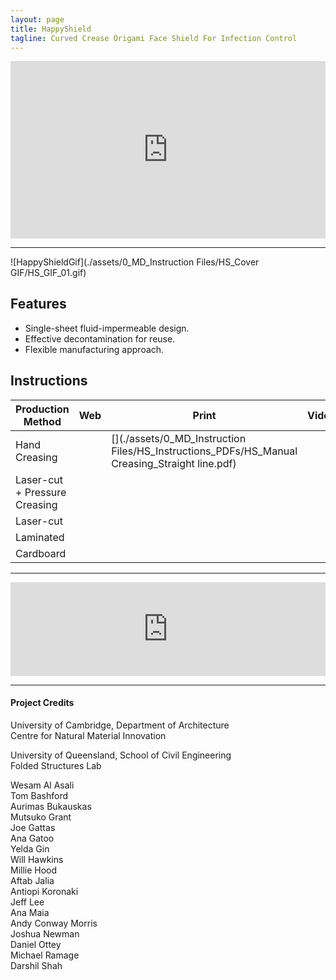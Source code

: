 ```yaml
---
layout: page
title: HappyShield
tagline: Curved Crease Origami Face Shield For Infection Control
---
```


<style>.embed-container { position: relative; padding-bottom: 56.25%; height: 0; overflow: hidden; max-width: 100%; } .embed-container iframe, .embed-container object, .embed-container embed { position: absolute; top: 0; left: 0; width: 100%; height: 100%; }</style><div class='embed-container'><iframe src='https://www.youtube.com/embed/F5UPc8dya-M' frameborder='0' allowfullscreen></iframe></div>

---

![HappyShieldGif](./assets/0_MD_Instruction Files/HS_Cover GIF/HS_GIF_01.gif)

## Features

* Single-sheet fluid-impermeable design.
* Effective decontamination for reuse.
* Flexible manufacturing approach.


## Instructions

| Production Method                     | Web                                                                                                                    | Print | Video | Templates |
|---------------------------------------|------------------------------------------------------------------------------------------------------------------------|-------|-------|-----------|
| Hand Creasing | [<i class="em em-iphone" aria-role="presentation" aria-label="MOBILE PHONE"></i>](./hand-creasing/en/) |    [<i class="em em-page_facing_up" aria-role="presentation" aria-label="PAGE FACING UP"></i>](./assets/0_MD_Instruction Files/HS_Instructions_PDFs/HS_Manual Creasing_Straight line.pdf)   |    <i class="em em-video_camera" aria-role="presentation" aria-label="VIDEO CAMERA"></i>   |       [<i class="em em-triangular_ruler" aria-role="presentation" aria-label="TRIANGULAR RULER"></i>](https://github.com/HappyShield/HappyShield/blob/master/TemplatesAndCNCFilesForScoringFoldingCutting/ShieldScoringFoldingCutting/DIYFromHome/SmileyFaceShieldCuttingTemplate_A4.pdf)    |
| Laser-cut + Pressure Creasing          |                                                                                                                        |       |       |           |
| Laser-cut           |                                                                                                                        |       |       |           |
| Laminated                       |                                                                                                                        |       |       |           |
| Cardboard                       |                                                                                                                        |       |       |           |


---


<script src="https://snapwidget.com/js/snapwidget.js"></script>
<iframe src="https://snapwidget.com/embed/809980" class="snapwidget-widget" allowtransparency="true" frameborder="0" scrolling="no" style="border:none; overflow:hidden;  width:100%; "></iframe>

---

#### Project Credits

University of Cambridge, Department of Architecture  
Centre for Natural Material Innovation


University of Queensland, School of Civil Engineering  
Folded Structures Lab  

Wesam Al Asali  
Tom Bashford  
Aurimas Bukauskas  
Mutsuko Grant  
Joe Gattas  
Ana Gatoo  
Yelda Gin  
Will Hawkins  
Millie Hood  
Aftab Jalia  
Antiopi Koronaki  
Jeff Lee  
Ana Maia  
Andy Conway Morris  
Joshua Newman  
Daniel Ottey  
Michael Ramage  
Darshil Shah  


